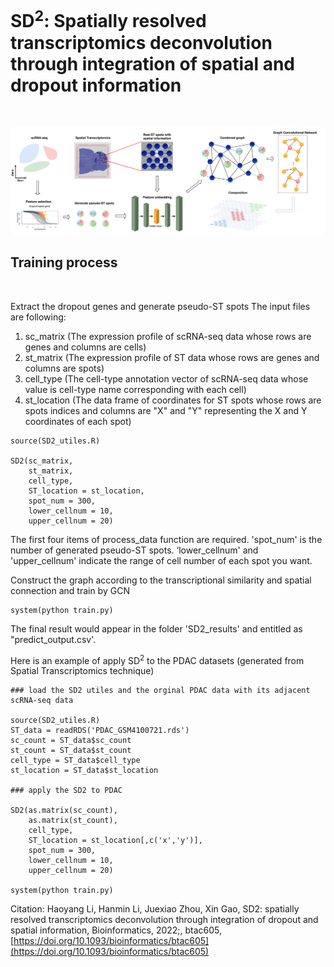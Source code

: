 # SD<sup>2</sup>: Spatially resolved transcriptomics deconvolution through integration of spatial and dropout information
<br>

![Pipeline](pipeline.png)
 
## Training process 

<br>

Extract the dropout genes and generate pseudo-ST spots
The input files are following:
1. sc_matrix (The expression profile of scRNA-seq data whose rows are genes and columns are cells)
2. st_matrix (The expression profile of ST data whose rows are genes and columns are spots)
3. cell_type (The cell-type annotation vector of scRNA-seq data whose value is cell-type name corresponding with each cell)
4. st_location (The data frame of coordinates for ST spots whose rows are spots indices and columns are "X" and "Y" representing the X and Y coordinates of each spot)

```
source(SD2_utiles.R)

SD2(sc_matrix,
    st_matrix,
    cell_type,
    ST_location = st_location,
    spot_num = 300, 
    lower_cellnum = 10,
    upper_cellnum = 20)
```
The first four items of process_data function are required.
'spot_num' is the number of generated pseudo-ST spots.
‘lower_cellnum' and 'upper_cellnum' indicate the range of cell number of each spot you want.



Construct the graph according to the transcriptional similarity and spatial connection and train by GCN

```
system(python train.py)
```

The final result would appear in the folder 'SD2_results' and entitled as "predict_output.csv'.

Here is an example of apply SD<sup>2</sup> to the PDAC datasets (generated from Spatial Transcriptomics technique)


```
### load the SD2 utiles and the orginal PDAC data with its adjacent scRNA-seq data

source(SD2_utiles.R)
ST_data = readRDS('PDAC_GSM4100721.rds')
sc_count = ST_data$sc_count
st_count = ST_data$st_count
cell_type = ST_data$cell_type
st_location = ST_data$st_location

### apply the SD2 to PDAC

SD2(as.matrix(sc_count),
    as.matrix(st_count),
    cell_type,
    ST_location = st_location[,c('x','y')],
    spot_num = 300, 
    lower_cellnum = 10,
    upper_cellnum = 20)

system(python train.py)

```

Citation: Haoyang Li, Hanmin Li, Juexiao Zhou, Xin Gao, SD2: spatially resolved transcriptomics deconvolution through integration of dropout and spatial information, Bioinformatics, 2022;, btac605, [https://doi.org/10.1093/bioinformatics/btac605](https://doi.org/10.1093/bioinformatics/btac605)
